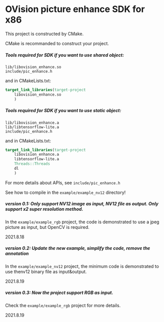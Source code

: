# OVision picture enhance SDK for x86

This project is constructed by CMake.

CMake is recommanded to construct your project.

##### Tools required for SDK if you want to use shared object:

```shell
lib/libovision_enhance.so
include/pic_enhance.h
```

and in CMakeLists.txt:

```cmake
target_link_libraries(target-project
    libovision_enhance.so
    )
```

##### Tools required for SDK if you want to use static object:

```
lib/libovision_enhance.a
lib/libtensorflow-lite.a
include/pic_enhance.h
```

and in CMakeLists.txt:

```cmake
target_link_libraries(target-project 
    libovision_enhance.a
    libtensorflow-lite.a
    Threads::Threads
    dl
    )
```

For more details about APIs, see ```include/pic_enhance.h```

See how to compile in the ``example/example_nv12`` directory!



##### version 0.1: Only support NV12 image as input, NV12 file as output. Only support x2 super resolution method.

In the ``example/example_rgb`` project, the code is demonstrated to use a jpeg picture as input, but OpenCV is required.

2021.8.18

##### version 0.2: Update the new example, simplify the code, remove the annotation

In the ``example/example_nv12`` project, the minimum code is demonstrated to use thenv12 binary file as input&output.

2021.8.19

##### version 0.3: Now the project support RGB as input.

Check the ``example/example_rgb`` project for more details.

2021.8.19
